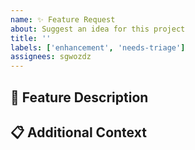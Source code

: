 ```yaml
---
name: ✨ Feature Request
about: Suggest an idea for this project
title: ''
labels: ['enhancement', 'needs-triage']
assignees: sgwozdz
---
```


## 🎯 Feature Description

## 📋 Additional Context
